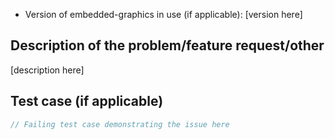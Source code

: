 * Version of embedded-graphics in use (if applicable): [version here]

## Description of the problem/feature request/other

[description here]

## Test case (if applicable)

```rust
// Failing test case demonstrating the issue here
```